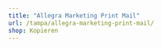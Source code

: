```yaml
---
title: "Allegra Marketing Print Mail"
url: /tampa/allegra-marketing-print-mail/
shop: Kopieren
---
```

